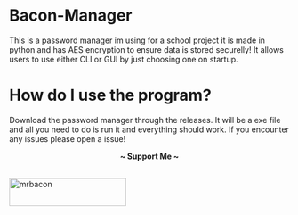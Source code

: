 # Bacon-Manager
This is a password manager im using for a school project it is made in python and has AES encryption to ensure data is stored securelly! It allows users to use either CLI or GUI by just choosing one on startup.

# How do I use the program?

Download the password manager through the releases. It will be a exe file and all you need to do is run it and everything should work. If you encounter any issues please open a issue!

<p align="center">
  <b>~ Support Me ~</b><br><br>
</p>
<p><a href="https://ko-fi.com/mrbacon"> <img align="center" src="https://cdn.ko-fi.com/cdn/kofi3.png?v=3" height="50" width="210" alt="mrbacon" /></a></p><br><br>
